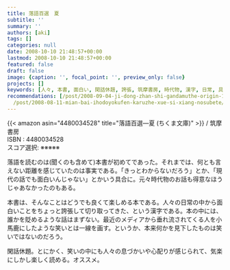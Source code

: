 ```yaml
---
title: 落語百選　夏
subtitle: ''
summary: ''
authors: [aki]
tags: []
categories: null
date: 2008-10-10 21:48:57+00:00
lastmod: 2008-10-10 21:48:57+00:00
featured: false
draft: false
image: {caption: '', focal_point: '', preview_only: false}
projects: []
keywords: [人々, 本書, 面白い, 閑話休題, 誇張, 筑摩書房, 時代物, 漢字, 日常, 具合]
recommendations: [/post/2008-09-04-ji-dong-zhan-shi-gandamuthe-origin-16-17/, /post/2008-07-13-lang-toxiang-xin-liao-1/,
  /post/2008-08-11-mian-bai-ihodoyokufen-karuzhe-xue-si-xiang-nosubete/]
---
```

{{< amazon asin="4480034528" title="落語百選―夏 (ちくま文庫)" >}}
 / 筑摩書房  
ISBN : 4480034528  
スコア選択: ※※※※※  
  
落語を読むのは(聞くのも含めて)本書が初めてであった。それまでは、何とも言えない距離を感じていたのは事実である。「きっとわからないだろう」とか、「現代の話でも面白いんじゃない」とかいう具合に。元々時代物のお話も得意なほうじゃあなかったのもある。  
  
本書は、そんなことはどうでも良くて楽しめる本である。人々の日常の中から面白いことをちょっと誇張して切り取ってきた、という漢字である。本の中には、誰かを貶めるような話はまずない。最近のメディアから垂れ流されてくる人を小馬鹿にしたような笑いとは一線を画す。というか、本来何かを見下したものは笑いではないのだろう。  
  
閑話休題。とにかく、笑いの中にも人々の息づかいや心配りが感じられて、気楽にしかし楽しく読める。オススメ。




